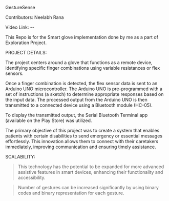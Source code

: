 GestureSense

Contributors:
Neelabh Rana

Video Link:  --

This Repo is for the Smart glove implementation done by me as a part of Exploration Project. 

PROJECT DETAILS:

The project centers around a glove that functions as a remote device, identifying specific finger combinations using variable resistances or flex sensors.

Once a finger combination is detected, the flex sensor data is sent to an Arduino UNO microcontroller. The Arduino UNO is pre-programmed with a set of instructions (a sketch) to determine appropriate responses based on the input data. The processed output from the Arduino UNO is then transmitted to a connected device using a Bluetooth module (HC-05).

To display the transmitted output, the Serial Bluetooth Terminal app (available on the Play Store) was utilized.

The primary objective of this project was to create a system that enables patients with certain disabilities to send emergency or essential messages effortlessly. This innovation allows them to connect with their caretakers immediately, improving communication and ensuring timely assistance.

SCALABILITY:

>This technology has the potential to be expanded for more advanced assistive features in smart devices, enhancing their functionality and accessibility.

>Number of gestures can be increased significantly by using binary codes and binary representation for each gesture.
